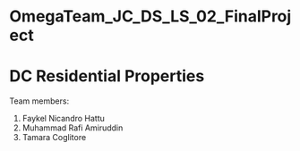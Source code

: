 # OmegaTeam_JC_DS_LS_02_FinalProject
# DC Residential Properties
Team members:   
1. Faykel Nicandro Hattu
2. Muhammad Rafi Amiruddin  
3. Tamara Coglitore  
